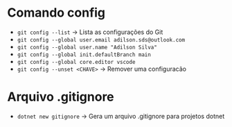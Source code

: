 # Comando config

- `git config --list` -> Lista as configurações do Git
- `git config --global user.email adilson.sds@outlook.com`
- `git config --global user.name "Adilson Silva"`
- `git config --global init.defaultBranch main`
- `git config --global core.editor vscode`
- `git config --unset <CHAVE>` -> Remover uma configuracão

# Arquivo .gitignore

- `dotnet new gitignore` -> Gera um arquivo .gitignore para projetos dotnet